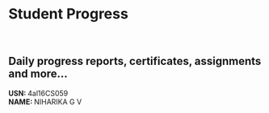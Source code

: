 # Student Progress
<br>

## Daily progress reports, certificates, assignments and more...

<b> USN: </b> 4al16CS059   <br>
<b> NAME: </b>  NIHARIKA G V
